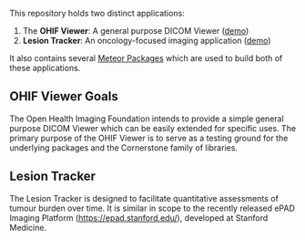 This repository holds two distinct applications:

1. The **OHIF Viewer**: A general purpose DICOM Viewer ([demo](http://viewer.ohif.org/))
2. **Lesion Tracker**: An oncology-focused imaging application ([demo](http://lesiontracker.ohif.org/))

It also contains several [Meteor Packages](Meteor_Packages) which are used to build both of these applications.

## OHIF Viewer Goals

The Open Health Imaging Foundation intends to provide a simple general purpose DICOM Viewer which can be easily extended for specific uses. The primary purpose of the OHIF Viewer is to serve as a testing ground for the underlying packages and the Cornerstone family of libraries.

## Lesion Tracker

The Lesion Tracker is designed to facilitate quantitative assessments of tumour burden over time. It is similar in scope to the recently released ePAD Imaging Platform (https://epad.stanford.edu/), developed at Stanford Medicine.
